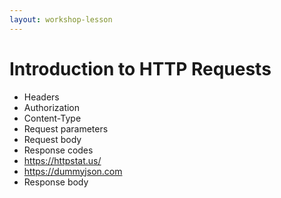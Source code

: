 ```yaml
---
layout: workshop-lesson
---
```


# Introduction to HTTP Requests

- Headers
 - Authorization
 - Content-Type
- Request parameters
- Request body
- Response codes
 - <a href="https://httpstat.us/" target="_blank">https://httpstat.us/</a>
 - <a href="https://dummyjson.com" target="_blank">https://dummyjson.com</a>
- Response body
